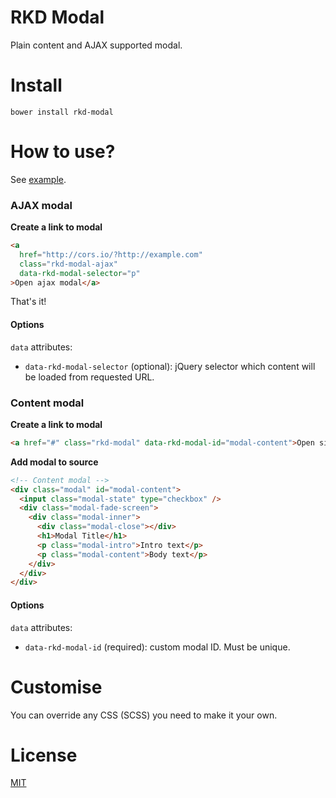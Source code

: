 # RKD Modal
Plain content and AJAX supported modal.

# Install

`bower install rkd-modal`

# How to use?

See [example](src/example/index.html).

### AJAX modal

**Create a link to modal**

````html
<a
  href="http://cors.io/?http://example.com"
  class="rkd-modal-ajax"
  data-rkd-modal-selector="p"
>Open ajax modal</a>
````

That's it!

#### Options

`data` attributes:

- `data-rkd-modal-selector` (optional): jQuery selector which content will be loaded from requested URL.

### Content modal

**Create a link to modal**

````html
<a href="#" class="rkd-modal" data-rkd-modal-id="modal-content">Open simple content modal</a>
````

**Add modal to source**

````html
<!-- Content modal -->
<div class="modal" id="modal-content">
  <input class="modal-state" type="checkbox" />
  <div class="modal-fade-screen">
    <div class="modal-inner">
      <div class="modal-close"></div>
      <h1>Modal Title</h1>
      <p class="modal-intro">Intro text</p>
      <p class="modal-content">Body text</p>
    </div>
  </div>
</div>
````

#### Options

`data` attributes:

- `data-rkd-modal-id` (required): custom modal ID. Must be unique.

# Customise

You can override any CSS (SCSS) you need to make it your own.

# License

[MIT](LICENSE)